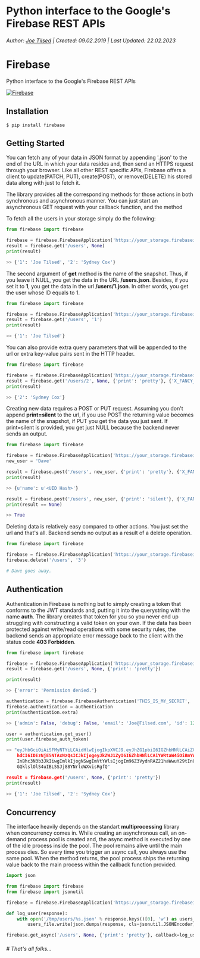 # Python interface to the Google's Firebase REST APIs
###### Author: [Joe Tilsed](http://linkedin.com/in/joetilsed) | Created: 09.02.2019 | Last Updated: 22.02.2023

# Firebase

Python interface to the Google's Firebase REST APIs

[![Firebase](logo.png)](http://www.firebase.com)

## Installation

    $ pip install firebase

## Getting Started

You can fetch any of your data in JSON format by appending '.json' to the end of the URL in which your data resides and, then send an HTTPS request through your browser. Like all other REST specific APIs, Firebase offers a client to update(PATCH, PUT), create(POST), or remove(DELETE) his stored data along with just to fetch it.

The library provides all the corresponding methods for those actions in both synchronous and asynchronous manner. You can just start an asynchronous GET request with your callback function, and the method


To fetch all the users in your storage simply do the following:

```python
from firebase import firebase

firebase = firebase.FirebaseApplication('https://your_storage.firebaseio.com', None)
result = firebase.get('/users', None)
print(result)

>> {'1': 'Joe Tilsed', '2': 'Sydney Cox'}
```


The second argument of **get** method is the name of the snapshot. Thus, if you leave it NULL, you get the data in the URL **/users.json**. Besides, if you set it to **1**, you get the data in the url **/users/1.json**. In other words, you get the user whose ID equals to 1.

```python
from firebase import firebase

firebase = firebase.FirebaseApplication('https://your_storage.firebaseio.com', None)
result = firebase.get('/users', '1')
print(result)

>> {'1': 'Joe Tilsed'}
```

You can also provide extra query parameters that will be appended to the url or extra key-value pairs sent in the HTTP header.

```python
from firebase import firebase

firebase = firebase.FirebaseApplication('https://your_storage.firebaseio.com', None)
result = firebase.get('/users/2', None, {'print': 'pretty'}, {'X_FANCY_HEADER': 'VERY FANCY'})
print(result)

>> {'2': 'Sydney Cox'}
```

Creating new data requires a POST or PUT request. Assuming you don't append **print=silent** to the url, if you use POST the returning value becomes the name of the snapshot, if PUT you get the data you just sent. If print=silent is provided, you get just NULL because the backend never sends an output.

```python
from firebase import firebase

firebase = firebase.FirebaseApplication('https://your_storage.firebaseio.com', None)
new_user = 'Dave'

result = firebase.post('/users', new_user, {'print': 'pretty'}, {'X_FANCY_HEADER': 'VERY FANCY'})
print(result)

>> {u'name': u'<UID Hash>'}

result = firebase.post('/users', new_user, {'print': 'silent'}, {'X_FANCY_HEADER': 'VERY FANCY'})
print(result == None)

>> True
```

Deleting data is relatively easy compared to other actions. You just set the url and that's all. Backend sends no output as a result of a delete operation.

```python
from firebase import firebase

firebase = firebase.FirebaseApplication('https://your_storage.firebaseio.com', None)
firebase.delete('/users', '3')

# Dave goes away.
```

## Authentication

Authentication in Firebase is nothing but to simply creating a token that conforms to the JWT standards and, putting it into the querystring with the name **auth**. The library creates that token for you so you never end up struggling with constructing a valid token on your own. If the data has been protected against write/read operations with some security rules, the backend sends an appropriate error message back to the client with the status code **403 Forbidden**.

```python
from firebase import firebase

firebase = firebase.FirebaseApplication('https://your_storage.firebaseio.com', authentication=None)
result = firebase.get('/users', None, {'print': 'pretty'})

print(result)

>> {'error': 'Permission denied.'}

authentication = firebase.FirebaseAuthentication('THIS_IS_MY_SECRET', 'Joe@Tilsed.com', extra={'id': 123})
firebase.authentication = authentication
print(authentication.extra)

>> {'admin': False, 'debug': False, 'email': 'Joe@Tilsed.com', 'id': 123, 'provider': 'password'}

user = authentication.get_user()
print(user.firebase_auth_token)

>> "eyJhbGciOiAiSFMyNTYiLCAidHlwIjogIkpXVCJ9.eyJhZG1pbiI6IGZhbHNlLCAiZGVidWciOiBmYWxzZSwgIml
    hdCI6IDEzNjE5NTAxNzQsICJkIjogeyJkZWJ1ZyI6IGZhbHNlLCAiYWRtaW4iOiBmYWxzZSwgInByb3ZpZGVyIjog
    InBhc3N3b3JkIiwgImlkIjogNSwgImVtYWlsIjogIm96Z3VydnRAZ21haWwuY29tIn0sICJ2IjogMH0.lq4IRVfvE
    GQklslOlS4uIBLSSJj88YNrloWXvisRgfQ"

result = firebase.get('/users', None, {'print': 'pretty'})
print(result)

>> {'1': 'Joe Tilsed', '2': 'Sydney Cox'}
```

## Concurrency

The interface heavily depends on the standart **multiprocessing** library when concurrency comes in. While creating an asynchronous call, an on-demand process pool is created and, the async method is executed by one of the idle process inside the pool. The pool remains alive until the main process dies. So every time you trigger an async call, you always use the same pool. When the method returns, the pool process ships the returning value back to the main process within the callback function provided.

```python
import json

from firebase import firebase
from firebase import jsonutil

firebase = firebase.FirebaseApplication('https://your_storage.firebaseio.com', authentication=None)

def log_user(response):
    with open('/tmp/users/%s.json' % response.keys()[0], 'w') as users_file:
        users_file.write(json.dumps(response, cls=jsonutil.JSONEncoder))

firebase.get_async('/users', None, {'print': 'pretty'}, callback=log_user)
```

###### # That's all folks...
